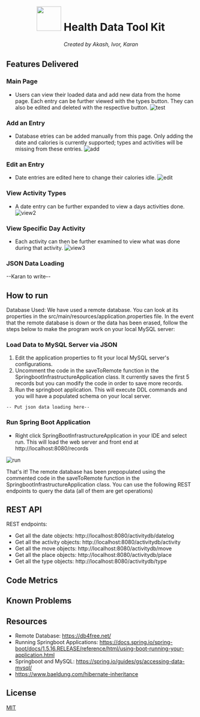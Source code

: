 <div class ="vertical-center">
  <h1 align="center"><img src='https://i.imgur.com/z4ZDxJg.png' width="65" height="65"> </img>  Health Data Tool Kit </h1>
 </div>
<h6 align="center"> Created by Akash, Ivor, Karan </h6>

## Features Delivered
### Main Page
* Users can view their loaded data and add new data from the home page. Each entry can be further viewed with the types button. They can also be edited and deleted with the respective button.
![test](https://i.imgur.com/gjcaHHM.png)

### Add an Entry
* Database etries can be added manually from this page. Only adding the date and calories is currently supported; types and activities will be missing from these entries.
![add](https://i.imgur.com/ZnXw9PB.png)

### Edit an Entry
* Date entries are edited here to change their calories idle.
![edit](https://i.imgur.com/ok6bzhT.png)

### View Activity Types
* A date entry can be further expanded to view a days activities done.
![view2](https://i.imgur.com/zWnDdCJ.png)

### View Specific Day Activity
* Each activity can then be further examined to view what was done during that activity.
![view3](https://i.imgur.com/jsYb0nT.png)

### JSON Data Loading
--Karan to write--

## How to run
Database Used:
We have used a remote database. You can look at its properties in the src/main/resources/application.properties file. In the event that the
remote database is down or the data has been erased, follow the steps below to make the program work on your local MySQL server:

### Load Data to MySQL Server via JSON
1) Edit the application properties to fit your local MySQL server's configurations.
2) Uncomment the code in the saveToRemote function in the SpringbootInfrastructureApplication class. It currently saves the first 5 records but you can
modify the code in order to save more records.
3) Run the springboot application. This will execute DDL commands and you will have a populated schema on your local server.


```
-- Put json data loading here--
```

### Run Spring Boot Application

* Right click SpringBootInfrastructureApplication in your IDE and select run. This will load the web server and front end at http://localhost:8080/records

![run](https://i.imgur.com/yNO7Jph.png)

That's it! The remote database has been prepopulated using the commented code in the saveToRemote function in the SpringbootInfrastructureApplication class.
You can use the following REST endpoints to query the data (all of them are get operations)

## REST API
REST endpoints:
* Get all the date objects: http://localhost:8080/activitydb/datelog
* Get all the activity objects: http://localhost:8080/activitydb/activity
* Get all the move objects: http://localhost:8080/activitydb/move
* Get all the place objects: http://localhost:8080/activitydb/place
* Get all the type objects: http://localhost:8080/activitydb/type

## Code Metrics

## Known Problems


## Resources
* Remote Database: https://db4free.net/
* Running Springboot Applications: https://docs.spring.io/spring-boot/docs/1.5.16.RELEASE/reference/html/using-boot-running-your-application.html
* Springboot and MySQL: https://spring.io/guides/gs/accessing-data-mysql/
* https://www.baeldung.com/hibernate-inheritance

## License
[MIT](https://choosealicense.com/licenses/mit/)
